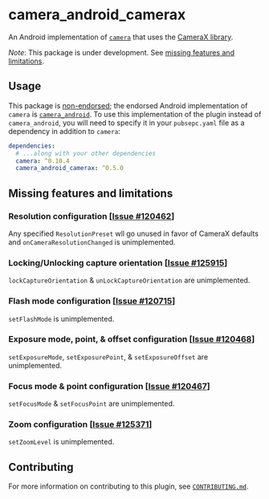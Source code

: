 # camera\_android\_camerax

An Android implementation of [`camera`][1] that uses the [CameraX library][2].

*Note*: This package is under development.
See [missing features and limitations](#missing-features-and-limitations).

## Usage

This package is [non-endorsed][3]; the endorsed Android implementation of `camera`
is [`camera_android`][4]. To use this implementation of the plugin instead of
`camera_android`, you will need to specify it in your `pubsepc.yaml` file as a
dependency in addition to `camera`:

```yaml
dependencies:
  # ...along with your other dependencies
  camera: ^0.10.4
  camera_android_camerax: ^0.5.0
```

## Missing features and limitations

### Resolution configuration \[[Issue #120462][120462]\]

Any specified `ResolutionPreset` wll go unused in favor of CameraX defaults and
`onCameraResolutionChanged` is unimplemented.

### Locking/Unlocking capture orientation \[[Issue #125915][125915]\]

`lockCaptureOrientation` & `unLockCaptureOrientation` are unimplemented.

### Flash mode configuration \[[Issue #120715][120715]\]

`setFlashMode` is unimplemented.

### Exposure mode, point, & offset configuration \[[Issue #120468][120468]\]

`setExposureMode`, `setExposurePoint`, & `setExposureOffset` are unimplemented.

### Focus mode & point configuration \[[Issue #120467][120467]\]

`setFocusMode` & `setFocusPoint` are unimplemented.

### Zoom configuration \[[Issue #125371][125371]\]

`setZoomLevel` is unimplemented.

## Contributing

For more information on contributing to this plugin, see [`CONTRIBUTING.md`](CONTRIBUTING.md).

<!-- Links -->

[1]: https://pub.dev/packages/camera
[2]: https://developer.android.com/training/camerax
[3]: https://docs.flutter.dev/packages-and-plugins/developing-packages#non-endorsed-federated-plugin
[4]: https://pub.dev/packages/camera_android
[120462]: https://github.com/flutter/flutter/issues/120462
[125915]: https://github.com/flutter/flutter/issues/125915
[120715]: https://github.com/flutter/flutter/issues/120715
[120468]: https://github.com/flutter/flutter/issues/120468
[120467]: https://github.com/flutter/flutter/issues/120467
[125371]: https://github.com/flutter/flutter/issues/125371